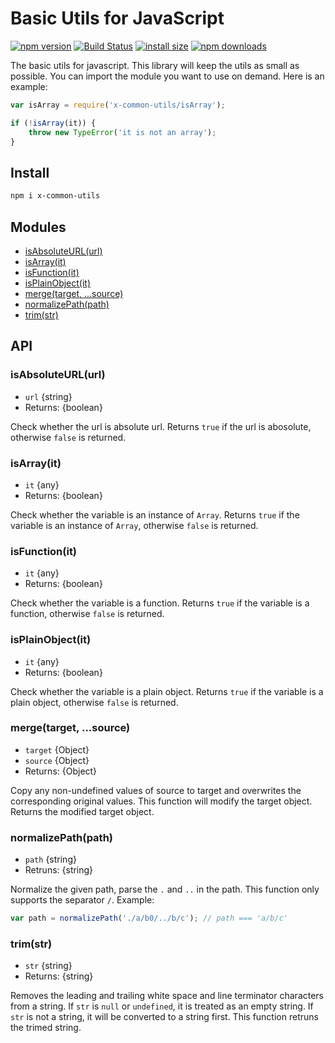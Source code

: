 # Basic Utils for JavaScript

[![npm version](https://img.shields.io/npm/v/x-common-utils.svg)](https://www.npmjs.com/package/x-common-utils)
[![Build Status](https://travis-ci.org/john-yuan/utils.svg?branch=master)](https://travis-ci.org/john-yuan/utils)
[![install size](https://packagephobia.now.sh/badge?p=x-common-utils)](https://packagephobia.now.sh/result?p=x-common-utils)
[![npm downloads](https://img.shields.io/npm/dm/x-common-utils.svg)](http://npm-stat.com/charts.html?package=x-common-utils)

The basic utils for javascript. This library will keep the utils as small as possible. You can import the module you want to use on demand. Here is an example:

```js
var isArray = require('x-common-utils/isArray');

if (!isArray(it)) {
    throw new TypeError('it is not an array');
}
```

## Install

```bash
npm i x-common-utils
```

## Modules

* [isAbsoluteURL(url)](#isabsoluteurlurl)
* [isArray(it)](#isarrayit)
* [isFunction(it)](#isfunctionit)
* [isPlainObject(it)](#isplainobjectit)
* [merge(target, ...source)](#mergetarget-source)
* [normalizePath(path)](#normalizepathpath)
* [trim(str)](#trimstr)

## API

### isAbsoluteURL(url)

* `url` {string}
* Returns: {boolean}

Check whether the url is absolute url. Returns `true` if the url is abosolute, otherwise `false` is returned.

### isArray(it)

* `it` {any}
* Returns: {boolean}

Check whether the variable is an instance of `Array`. Returns `true` if the variable is an instance of `Array`, otherwise `false` is returned.

### isFunction(it)

* `it` {any}
* Returns: {boolean}

Check whether the variable is a function. Returns `true` if the variable is a function, otherwise `false` is returned.


### isPlainObject(it)

* `it` {any}
* Returns: {boolean}

Check whether the variable is a plain object. Returns `true` if the variable is a plain object, otherwise `false` is returned.

### merge(target, ...source)

* `target` {Object}
* `source` {Object}
* Returns: {Object}

Copy any non-undefined values of source to target and overwrites the corresponding original values. This function will modify the target object. Returns the modified target object.

### normalizePath(path)

* `path` {string}
* Retruns: {string}

Normalize the given path, parse the `.` and `..` in the path. This function only supports the separator `/`. Example:

```js
var path = normalizePath('./a/b0/../b/c'); // path === 'a/b/c'
```

### trim(str)

* `str` {string}
* Returns: {string}

Removes the leading and trailing white space and line terminator characters from a string. If `str` is `null` or `undefined`, it is treated as an empty string. If `str` is not a string, it will be converted to a string first. This function retruns the trimed string.
